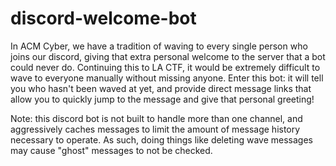 # discord-welcome-bot
In ACM Cyber, we have a tradition of waving to every single person who joins our discord, giving that extra personal welcome to the server that a bot could never do. Continuing this to LA CTF, it would be extremely difficult to wave to everyone manually without missing anyone. Enter this bot: it will tell you who hasn't been waved at yet, and provide direct message links that allow you to quickly jump to the message and give that personal greeting!

Note: this discord bot is not built to handle more than one channel, and aggressively caches messages to limit the amount of message history necessary to operate. As such, doing things like deleting wave messages may cause "ghost" messages to not be checked.
